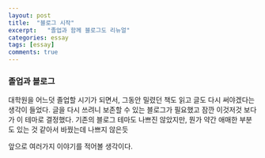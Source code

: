 ```yaml
---
layout: post
title:  "블로그 시작"
excerpt:   "졸업과 함께 블로그도 리뉴얼"
categories: essay
tags: [essay]
comments: true
---
```


### 졸업과 블로그
대학원을 어느덧 졸업할 시기가 되면서, 그동안 밀렸던 책도 읽고 글도 다시 써야겠다는 생각이 들었다. 글을 다시 쓰려니 보존할 수 있는 블로그가 필요했고 잠깐 이것저것 보다가 이 테마로 결정했다. 기존의 블로그 테마도 나쁘진 않았지만, 뭔가 약간 애매한 부분도 있는 것 같아서 바꿨는데 나쁘지 않은듯   

앞으로 여러가지 이야기를 적어볼 생각이다.
